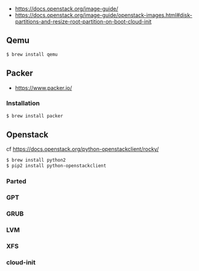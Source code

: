 - https://docs.openstack.org/image-guide/
- https://docs.openstack.org/image-guide/openstack-images.html#disk-partitions-and-resize-root-partition-on-boot-cloud-init

## Qemu
```bash
$ brew install qemu
```

## Packer
- https://www.packer.io/

### Installation
```bash
$ brew install packer
```

## Openstack
cf https://docs.openstack.org/python-openstackclient/rocky/
```bash
$ brew install python2
$ pip2 install python-openstackclient
```

### Parted

### GPT

### GRUB

### LVM

### XFS

### cloud-init
